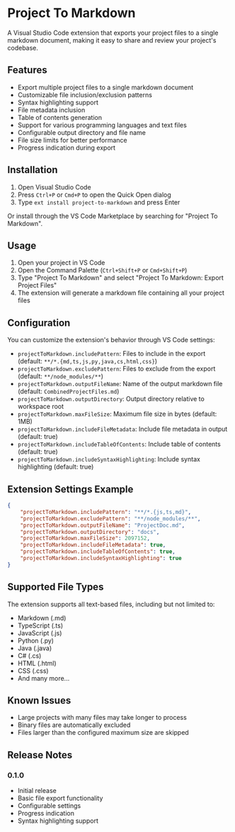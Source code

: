 # Project To Markdown

A Visual Studio Code extension that exports your project files to a single markdown document, making it easy to share and review your project's codebase.

## Features

- Export multiple project files to a single markdown document
- Customizable file inclusion/exclusion patterns
- Syntax highlighting support
- File metadata inclusion
- Table of contents generation
- Support for various programming languages and text files
- Configurable output directory and file name
- File size limits for better performance
- Progress indication during export

## Installation

1. Open Visual Studio Code
2. Press `Ctrl+P` or `Cmd+P` to open the Quick Open dialog
3. Type `ext install project-to-markdown` and press Enter

Or install through the VS Code Marketplace by searching for "Project To Markdown".

## Usage

1. Open your project in VS Code
2. Open the Command Palette (`Ctrl+Shift+P` or `Cmd+Shift+P`)
3. Type "Project To Markdown" and select "Project To Markdown: Export Project Files"
4. The extension will generate a markdown file containing all your project files

## Configuration

You can customize the extension's behavior through VS Code settings:

- `projectToMarkdown.includePattern`: Files to include in the export (default: `**/*.{md,ts,js,py,java,cs,html,css}`)
- `projectToMarkdown.excludePattern`: Files to exclude from the export (default: `**/node_modules/**`)
- `projectToMarkdown.outputFileName`: Name of the output markdown file (default: `CombinedProjectFiles.md`)
- `projectToMarkdown.outputDirectory`: Output directory relative to workspace root
- `projectToMarkdown.maxFileSize`: Maximum file size in bytes (default: 1MB)
- `projectToMarkdown.includeFileMetadata`: Include file metadata in output (default: true)
- `projectToMarkdown.includeTableOfContents`: Include table of contents (default: true)
- `projectToMarkdown.includeSyntaxHighlighting`: Include syntax highlighting (default: true)

## Extension Settings Example

```json
{
    "projectToMarkdown.includePattern": "**/*.{js,ts,md}",
    "projectToMarkdown.excludePattern": "**/node_modules/**",
    "projectToMarkdown.outputFileName": "ProjectDoc.md",
    "projectToMarkdown.outputDirectory": "docs",
    "projectToMarkdown.maxFileSize": 2097152,
    "projectToMarkdown.includeFileMetadata": true,
    "projectToMarkdown.includeTableOfContents": true,
    "projectToMarkdown.includeSyntaxHighlighting": true
}
```

## Supported File Types

The extension supports all text-based files, including but not limited to:

- Markdown (.md)
- TypeScript (.ts)
- JavaScript (.js)
- Python (.py)
- Java (.java)
- C# (.cs)
- HTML (.html)
- CSS (.css)
- And many more...

## Known Issues

- Large projects with many files may take longer to process
- Binary files are automatically excluded
- Files larger than the configured maximum size are skipped

## Release Notes

### 0.1.0

- Initial release
- Basic file export functionality
- Configurable settings
- Progress indication
- Syntax highlighting support


